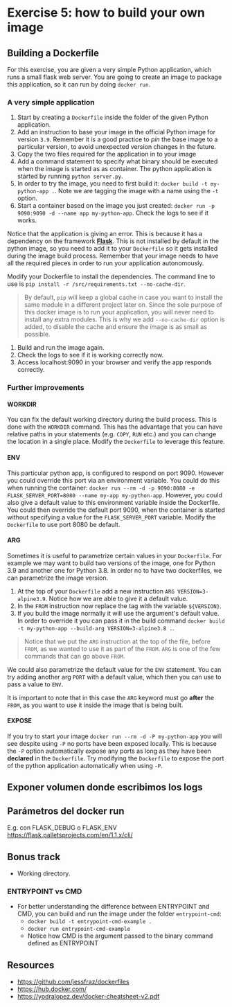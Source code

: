# Exercise 5: how to build your own image

## Building a Dockerfile

For this exercise, you are given a very simple Python application, which runs a small flask web server. You are going to create an image to package this application, so it can run by doing `docker run`.

### A very simple application

1. Start by creating a `Dockerfile` inside the folder of the given Python application.
2. Add an instruction to base your image in the official Python image for version `3.9`. Remember it is a good practice to *pin* the base image to a particular version, to avoid unexpected version changes in the future.
3. Copy the two files required for the application in to your image
4. Add a command statement to specify what binary should be executed when the image is started as as container. The python application is started by running `python server.py`.
5. In order to try the image, you need to first build it: `docker build -t my-python-app .`. Note we are tagging the image with a name using the `-t` option.
6. Start a container based on the image you just created: `docker run -p 9090:9090 -d --name app my-python-app`. Check the logs to see if it works.

Notice that the application is giving an error. This is because it has a dependency on the framework [**Flask**](https://flask.palletsprojects.com/en/1.1.x/). This is not installed by default in the python image, so you need to add it to your `Dockerfile` so it gets installed during the image build process. Remember that your image needs to have all the required pieces in order to run your application autonomously. 

Modify your Dockerfile to install the dependencies. The command line to use is `pip install -r /src/requirements.txt --no-cache-dir`. 

> By default, `pip` will keep a global cache in case you want to install the same module in a different project later on. Since the sole purpose of this docker image is to run your application, you will never need to install any extra modules. This is why we add `--no-cache-dir` option is added, to disable the cache and ensure the image is as small as possible.

1. Build and run the image again. 
1. Check the logs to see if it is working correctly now.
1. Access localhost:9090 in your browser and verify the app responds correctly.

### Further improvements

#### WORKDIR

You can fix the default working directory during the build process. This is done with the `WORKDIR` command. This has the advantage that you can have relative paths in your statements (e.g. `COPY`, `RUN` etc.) and you can change the location in a single place. 
Modify the `Dockerfile` to leverage this feature.

#### ENV

This particular python app, is configured to respond on port 9090. However you could override this port via an environment variable. You could do this when running the container: `docker run --rm -d -p 9090:8080 -e FLASK_SERVER_PORT=8080 --name my-app my-python-app`. However, you could also give a default value to this environment variable inside the Dockerfile. You could then override the default port 9090, when the container is started without specifying a value for the `FLASK_SERVER_PORT` variable.
Modify the `Dockerfile` to use port 8080 be default.

#### ARG
Sometimes it is useful to parametrize certain values in your `Dockerfile`. For example we may want to build two versions of the image, one for Python 3.9 and another one for Python 3.8. In order no to have two dockerfiles, we can parametrize the image version.

1. At the top of your `Dockerfile` add a new instruction `ARG VERSION=3-alpine3.9`. Notice how we are able to give it a default value.
1. In the `FROM` instruction now replace the tag with the variable `${VERSION}`.
1. If you build the image normally it will use the argument's default value. In order to override it you can pass it in the build command `docker build -t my-python-app --build-arg VERSION=3-alpine3.8 .`.

> Notice that we put the `ARG` instruction at the top of the file, before `FROM`, as we wanted to use it as part of the `FROM`. `ARG` is one of the few commands that can go above `FROM`. 

We could also parametrize the default value for the `ENV` statement. You can try adding another arg `PORT` with a default value, which then you can use to pass a value to `ENV`.

It is important to note that in this case the `ARG` keyword must go **after** the `FROM`, as you want to use it inside the image that is being built.

#### EXPOSE

If you try to start your image `docker run --rm -d -P my-python-app` you will see despite using `-P` no ports have been exposed locally. This is because the `-P` option automatically expose any ports as long as they have been **declared** in the `Dockerfile`. Try modifying the `Dockerfile` to expose the port of the python application automatically when using `-P`.

## Exponer volumen donde escribimos los logs


## Parámetros del docker run

E.g. con FLASK_DEBUG o FLASK_ENV https://flask.palletsprojects.com/en/1.1.x/cli/

## Bonus track

- Working directory.

### ENTRYPOINT vs CMD

- For better understanding the difference between ENTRYPOINT and CMD, you can build and run the image under the folder `entrypoint-cmd`:
  - `docker build -t entrypoint-cmd-example .`
  - `docker run entrypoint-cmd-example`
  - Notice how CMD is the argument passed to the binary command defined as ENTRYPOINT

## Resources

- https://github.com/jessfraz/dockerfiles
- https://hub.docker.com/
- https://yodralopez.dev/docker-cheatsheet-v2.pdf
